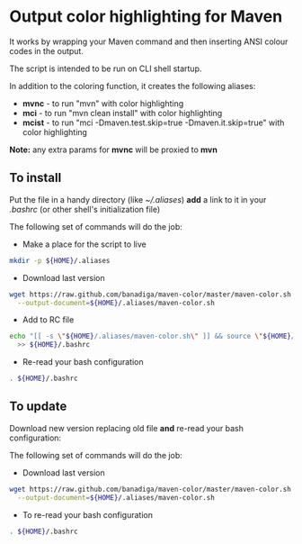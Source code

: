 Output color highlighting for Maven 
==============================

It works by wrapping your Maven command and then inserting ANSI colour codes in the output.

The script is intended to be run on CLI shell startup. 

In addition to the coloring function, it creates the following aliases:
* **mvnc** - to run "mvn" with color highlighting
* **mci** - to run "mvn clean install" with color highlighting
* **mcist** - to run "mci -Dmaven.test.skip=true -Dmaven.it.skip=true" with color highlighting

**Note:** any extra params for **mvnc** will be proxied to **mvn**

To install
------------------------

Put the file in a handy directory (like *~/.aliases*) **add** a link to it in your *.bashrc* (or other shell's initialization file)

The following set of commands will do the job:

* Make a place for the script to live 

```bash
mkdir -p ${HOME}/.aliases 
```

* Download last version

```bash
wget https://raw.github.com/banadiga/maven-color/master/maven-color.sh \
  --output-document=${HOME}/.aliases/maven-color.sh
```

* Add to RC file

```bash
echo "[[ -s \"${HOME}/.aliases/maven-color.sh\" ]] && source \"${HOME}/.aliases/maven-color.sh\"" \
  >> ${HOME}/.bashrc
```

* Re-read your bash configuration

```bash
. ${HOME}/.bashrc
```


To update
------------------------

Download new version replacing old file **and** re-read your bash configuration:

The following set of commands will do the job:

* Download last version

```bash
wget https://raw.github.com/banadiga/maven-color/master/maven-color.sh \
  --output-document=${HOME}/.aliases/maven-color.sh
```

* To re-read your bash configuration

```bash
. ${HOME}/.bashrc
```

